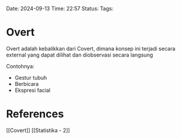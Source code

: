 Date: 2024-09-13
Time: 22:57
Status:
Tags:


# Overt
Overt adalah kebalikkan dari Covert, dimana konsep ini terjadi secara external yang dapat dilihat dan diobservasi secara langsung

Contohnya:
- Gestur tubuh
- Berbicara
- Ekspresi facial



# References
[[Covert]]
[[Statistika - 2]]